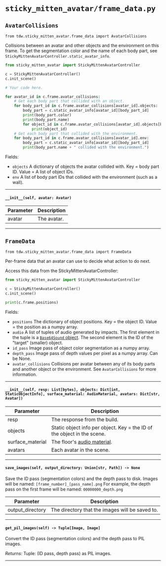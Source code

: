 # `sticky_mitten_avatar/frame_data.py`

## `AvatarCollisions`

`from tdw.sticky_mitten_avatar.frame_data import AvatarCollisions`

Collisions between an avatar and other objects and the environment on this frame.
To get the segmentation color and the name of each body part, see `StickyMittenAvatarController.static_avatar_info`.

```python
from sticky_mitten_avatar import StickyMittenAvatarController

c = StickyMittenAvatarController()
c.init_scene()

# Your code here.

for avatar_id in c.frame.avatar_collisions:
    # Get each body part that collided with an object.
    for body_part_id in c.frame.avatar_collisions[avatar_id].objects:
        body_part = c.static_avatar_info[avatar_id][body_part_id]
        print(body_part.color)
        print(body_part.name)
        for object_id in c.frame.avatar_collisions[avatar_id].objects[body_part_id]:
            print(object_id)
    # Get each body part that collided with the environment.
    for body_part_id in c.frame.avatar_collisions[avatar_id].env:
        body_part = c.static_avatar_info[avatar_id][body_part_id]
        print(body_part.name + " collided with the environment.")
```

Fields:

- `objects` A dictionary of objects the avatar collided with. Key = body part ID. Value = A list of object IDs.
- `env` A list of body part IDs that collided with the environment (such as a wall).

***

#### `__init__(self, avatar: Avatar)`


| Parameter | Description |
| --- | --- |
| avatar | The avatar. |

***

## `FrameData`

`from tdw.sticky_mitten_avatar.frame_data import FrameData`

Per-frame data that an avatar can use to decide what action to do next.

Access this data from the StickyMittenAvatarController:

```python
from sticky_mitten_avatar import StickyMittenAvatarController

c = StickyMittenAvatarController()
c.init_scene()

print(c.frame.positions)
```

Fields:

- `positions` The dictionary of object positions. Key = the object ID. Value = the position as a numpy array.
- `audio` A list of tuples of audio generated by impacts. The first element in the tuple is a [`Base64Sound` object](https://github.com/threedworld-mit/tdw/blob/master/Documentation/python/py_impact.md#base64sound).
          The second element is the ID of the "target" (smaller) object.
- `id_pass` Image pass of object color segmentation as a numpy array.
- `depth_pass` Image pass of depth values per pixel as a numpy array. Can be None.
- `avatar_collisions` Collisions per avatar between any of its body parts and another object or the environment.
                      See `AvatarCollisions` for more information.

***

#### `__init__(self, resp: List[bytes], objects: Dict[int, StaticObjectInfo], surface_material: AudioMaterial, avatars: Dict[str, Avatar])`


| Parameter | Description |
| --- | --- |
| resp | The response from the build. |
| objects | Static object info per object. Key = the ID of the object in the scene. |
| surface_material | The floor's [audio material](https://github.com/threedworld-mit/tdw/blob/master/Documentation/python/py_impact.md#audiomaterialenum). |
| avatars | Each avatar in the scene. |

***

#### `save_images(self, output_directory: Union[str, Path]) -> None`

Save the ID pass (segmentation colors) and the depth pass to disk.
Images will be named: `[frame_number]_[pass_name].png`
For example, the depth pass on the first frame will be named: `00000000_depth.png`

| Parameter | Description |
| --- | --- |
| output_directory | The directory that the images will be saved to. |

***

#### `get_pil_images(self) -> Tuple[Image, Image]`

Convert the ID pass (segmentation colors) and the depth pass to PIL images.

_Returns:_  Tuple: (ID pass, depth pass) as PIL images.

***

